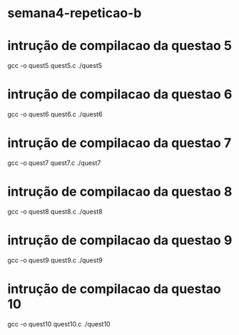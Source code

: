 # semana4-repeticao-b

# intrução de compilacao da questao 5
gcc -o quest5 quest5.c
./quest5

# intrução de compilacao da questao 6
gcc -o quest6 quest6.c
./quest6

# intrução de compilacao da questao 7
gcc -o quest7 quest7.c
./quest7

# intrução de compilacao da questao 8
gcc -o quest8 quest8.c
./quest8

# intrução de compilacao da questao 9
gcc -o quest9 quest9.c
./quest9

# intrução de compilacao da questao 10
gcc -o quest10 quest10.c
./quest10